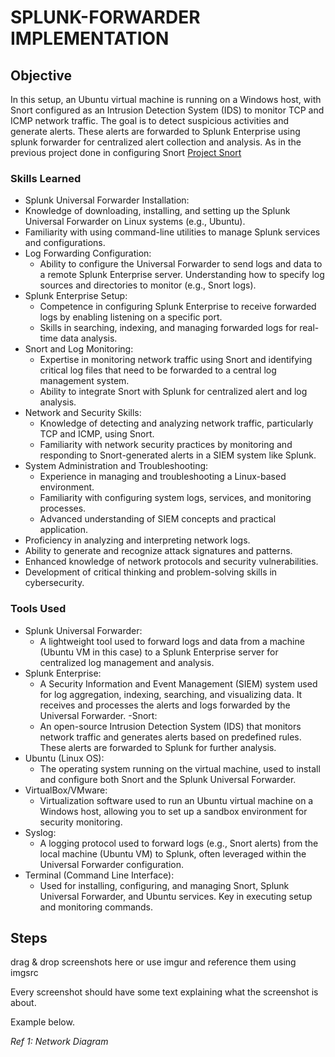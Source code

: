 # SPLUNK-FORWARDER IMPLEMENTATION

## Objective
In this setup, an Ubuntu virtual machine is running on a Windows host, with Snort configured as an Intrusion Detection System (IDS) to monitor TCP and ICMP network traffic. The goal is to detect suspicious activities and generate alerts. These alerts are forwarded to Splunk Enterprise using splunk forwarder for centralized alert collection and analysis.
As in the previous project done in configuring Snort <a href="https://github.com/aounali720/snort-project/blob/main/README.md">Project Snort </a>

### Skills Learned
- Splunk Universal Forwarder Installation:
- Knowledge of downloading, installing, and setting up the Splunk Universal Forwarder on Linux systems (e.g., Ubuntu).
- Familiarity with using command-line utilities to manage Splunk services and configurations.
- Log Forwarding Configuration:
  - Ability to configure the Universal Forwarder to send logs and data to a remote Splunk Enterprise server.
Understanding how to specify log sources and directories to monitor (e.g., Snort logs).
- Splunk Enterprise Setup:
  - Competence in configuring Splunk Enterprise to receive forwarded logs by enabling listening on a specific port.
  - Skills in searching, indexing, and managing forwarded logs for real-time data analysis.
- Snort and Log Monitoring:
  - Expertise in monitoring network traffic using Snort and identifying critical log files that need to be forwarded to a central log management system.
  - Ability to integrate Snort with Splunk for centralized alert and log analysis.
- Network and Security Skills:
  - Knowledge of detecting and analyzing network traffic, particularly TCP and ICMP, using Snort.
  - Familiarity with network security practices by monitoring and responding to Snort-generated alerts in a SIEM system like Splunk.
- System Administration and Troubleshooting:
  - Experience in managing and troubleshooting a Linux-based environment.
  - Familiarity with configuring system logs, services, and monitoring processes.
  - Advanced understanding of SIEM concepts and practical application.
- Proficiency in analyzing and interpreting network logs.
- Ability to generate and recognize attack signatures and patterns.
- Enhanced knowledge of network protocols and security vulnerabilities.
- Development of critical thinking and problem-solving skills in cybersecurity.

### Tools Used
- Splunk Universal Forwarder:
  - A lightweight tool used to forward logs and data from a machine (Ubuntu VM in this case) to a Splunk Enterprise server for centralized log management and analysis.
- Splunk Enterprise:
  - A Security Information and Event Management (SIEM) system used for log aggregation, indexing, searching, and visualizing data. It receives and processes the alerts and logs forwarded by the Universal Forwarder.
-Snort:
  - An open-source Intrusion Detection System (IDS) that monitors network traffic and generates alerts based on predefined rules. These alerts are forwarded to Splunk for further analysis.
- Ubuntu (Linux OS):
  - The operating system running on the virtual machine, used to install and configure both Snort and the Splunk Universal Forwarder.
- VirtualBox/VMware:
   - Virtualization software used to run an Ubuntu virtual machine on a Windows host, allowing you to set up a sandbox environment for security monitoring.
- Syslog:
  - A logging protocol used to forward logs (e.g., Snort alerts) from the local machine (Ubuntu VM) to Splunk, often leveraged within the Universal Forwarder configuration.
- Terminal (Command Line Interface):
  - Used for installing, configuring, and managing Snort, Splunk Universal Forwarder, and Ubuntu services. Key in executing setup and monitoring commands.


## Steps
drag & drop screenshots here or use imgur and reference them using imgsrc

Every screenshot should have some text explaining what the screenshot is about.

Example below.

*Ref 1: Network Diagram*

